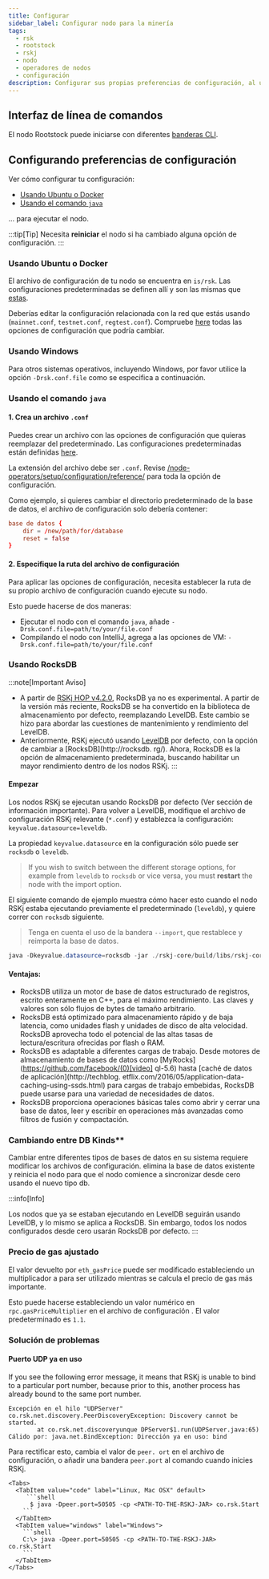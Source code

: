 ```yaml
---
title: Configurar
sidebar_label: Configurar nodo para la minería
tags:
  - rsk
  - rootstock
  - rskj
  - nodo
  - operadores de nodos
  - configuración
description: Configurar sus propias preferencias de configuración, al usar el comando Java, Ubuntu, Azure, AWS o Docker
---
```


## Interfaz de línea de comandos

El nodo Rootstock puede iniciarse con diferentes
[banderas CLI](/node-operators/setup/configuration/cli/).

## Configurando preferencias de configuración

Ver cómo configurar tu configuración:

- [Usando Ubuntu o Docker](#using-ubuntu-or-docker)
- [Usando el comando `java`](#using-java-command)

&hellip; para ejecutar el nodo.

:::tip[Tip]
Necesita **reiniciar** el nodo si ha cambiado alguna opción de configuración.
:::

### Usando Ubuntu o Docker

El archivo de configuración de tu nodo se encuentra en `is/rsk`.
Las configuraciones predeterminadas se definen allí y son las mismas que [estas](https://github.com/rsksmart/artifacts/tree/master/rskj-ubuntu-installer/config).

Deberías editar la configuración relacionada con la red que estás usando (`mainnet.conf`, `testnet.conf`, `regtest.conf`).
Compruebe [here](/node-operators/setup/configuration/reference) todas las opciones de configuración que podría cambiar.

### Usando Windows

Para otros sistemas operativos, incluyendo Windows, por favor utilice la opción `-Drsk.conf.file` como se especifica a continuación.

### Usando el comando `java`

#### 1. Crea un archivo `.conf`

Puedes crear un archivo con las opciones de configuración que quieras reemplazar del predeterminado.
Las configuraciones predeterminadas están definidas [here](https://github.com/rsksmart/rskj/tree/master/rskj-core/src/main/resources/config).

La extensión del archivo debe ser `.conf`.
Revise [/node-operators/setup/configuration/reference/](/node-operators/setup/configuration/reference/) para toda la opción de configuración.

Como ejemplo, si quieres cambiar el directorio predeterminado de la base de datos, el archivo de configuración solo debería contener:

```conf
base de datos {
    dir = /new/path/for/database
    reset = false
}
```

#### 2. Especifique la ruta del archivo de configuración

Para aplicar las opciones de configuración, necesita establecer la ruta de su propio archivo de configuración cuando ejecute su nodo.

Esto puede hacerse de dos maneras:

- Ejecutar el nodo con el comando `java`, añade `-Drsk.conf.file=path/to/your/file.conf`
- Compilando el nodo con IntelliJ, agrega a las opciones de VM: `-Drsk.conf.file=path/to/your/file.conf`

### Usando RocksDB

:::note[Important Aviso]

- A partir de [RSKj HOP v4.2.0](https://github.com/rsksmart/rskj/releases/tag/HOP-4.2.0), RocksDB ya no es experimental. A partir de la versión más reciente, RocksDB se ha convertido en la biblioteca de almacenamiento por defecto, reemplazando LevelDB. Este cambio se hizo para abordar las cuestiones de mantenimiento y rendimiento del LevelDB.
- Anteriormente, RSKj ejecutó usando [LevelDB](https://dbdb.io/db/leveldb) por defecto, con la opción de cambiar a [RocksDB](http://rocksdb. rg/). Ahora, RocksDB es la opción de almacenamiento predeterminada, buscando habilitar un mayor rendimiento dentro de los nodos RSKj.
  :::

#### Empezar

Los nodos RSKj se ejecutan usando RocksDB por defecto (Ver sección de información importante). Para volver a LevelDB, modifique el archivo de configuración RSKj relevante (`*.conf`) y establezca la configuración: `keyvalue.datasource=leveldb`.

La propiedad `keyvalue.datasource` en la configuración
sólo puede ser `rocksdb` o `leveldb`.

> If you wish to switch between the different storage options,
> for example from `leveldb` to `rocksdb` or vice versa,
> you must **restart** the node with the import option.

El siguiente comando de ejemplo muestra cómo hacer esto cuando
el nodo RSKj estaba ejecutando previamente el predeterminado (`leveldb`),
y quiere correr con `rocksdb` siguiente.

> Tenga en cuenta el uso de la bandera `--import`, que restablece y reimporta la base de datos.

```java
java -Dkeyvalue.datasource=rocksdb -jar ./rskj-core/build/libs/rskj-core-*-all.jar --testnet --import
```

#### Ventajas:

- RocksDB utiliza un motor de base de datos estructurado de registros, escrito enteramente en C++, para el máximo rendimiento. Las claves y valores son sólo flujos de bytes de tamaño arbitrario.
- RocksDB está optimizado para almacenamiento rápido y de baja latencia, como unidades flash y unidades de disco de alta velocidad. RocksDB aprovecha todo el potencial de las altas tasas de lectura/escritura ofrecidas por flash o RAM.
- RocksDB es adaptable a diferentes cargas de trabajo. Desde motores de almacenamiento de bases de datos como [MyRocks](https://github.com/facebook/(0)[video] ql-5.6) hasta [caché de datos de aplicación](http://techblog. etflix.com/2016/05/application-data-caching-using-ssds.html) para cargas de trabajo embebidas, RocksDB puede usarse para una variedad de necesidades de datos.
- RocksDB proporciona operaciones básicas tales como abrir y cerrar una base de datos, leer y escribir en operaciones más avanzadas como filtros de fusión y compactación.

### Cambiando entre DB Kinds\*\*

Cambiar entre diferentes tipos de bases de datos en su sistema requiere modificar los archivos de configuración. elimina la base de datos existente y reinicia el nodo para que el nodo comience a sincronizar desde cero usando el nuevo tipo db.

:::info\[Info]

Los nodos que ya se estaban ejecutando en LevelDB seguirán usando LevelDB, y lo mismo se aplica a RocksDB. Sin embargo, todos los nodos configurados desde cero usarán RocksDB por defecto.
:::

### Precio de gas ajustado

El valor devuelto por `eth_gasPrice` puede ser modificado estableciendo un multiplicador a
para ser utilizado mientras se calcula el precio de gas más importante.

Esto puede hacerse estableciendo un valor numérico en `rpc.gasPriceMultiplier` en el archivo de configuración
. El valor predeterminado es `1.1`.

### Solución de problemas

#### Puerto UDP ya en uso

If you see the following error message,
it means that RSKj is unable to bind to a particular port number,
because prior to this, another process has already bound to the same port number.

```text
Excepción en el hilo "UDPServer" co.rsk.net.discovery.PeerDiscoveryException: Discovery cannot be started.
        at co.rsk.net.discoveryunque DPServer$1.run(UDPServer.java:65)
Cálido por: java.net.BindException: Dirección ya en uso: bind
```

Para rectificar esto,
cambia el valor de `peer. ort` en el archivo de configuración,
o añadir una bandera `peer.port` al comando cuando inicies RSKj.

````mdx-code-block
<Tabs>
  <TabItem value="code" label="Linux, Mac OSX" default>
     ```shell
      $ java -Dpeer.port=50505 -cp <PATH-TO-THE-RSKJ-JAR> co.rsk.Start
    ```
  </TabItem>
  <TabItem value="windows" label="Windows">
    ```shell
    C:\> java -Dpeer.port=50505 -cp <PATH-TO-THE-RSKJ-JAR> co.rsk.Start
    ```
  </TabItem>
</Tabs>
````
